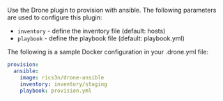 Use the Drone plugin to provision with ansible.
The following parameters are used to configure this plugin:

* `inventory` - define the inventory file (default: hosts)
* `playbook` - define the playbook file (default: playbook.yml)

The following is a sample Docker configuration in your .drone.yml file:

```yaml
provision:
  ansible:
  	image: rics3n/drone-ansible
    inventory: inventory/staging
    playbook: provision.yml
```
